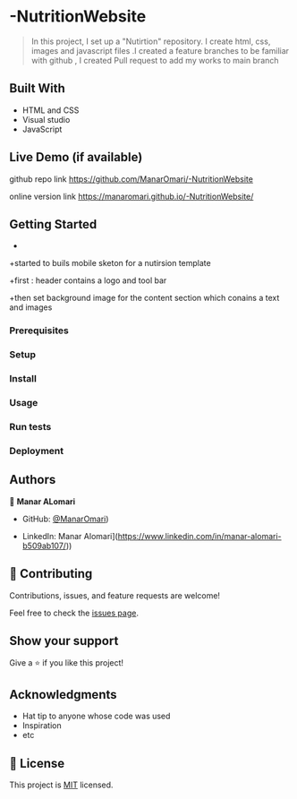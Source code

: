 # -NutritionWebsite

> In this project, I set up a "Nutirtion" repository. I create html, css, images and javascript files  .I created a feature  branches to be familiar with github , I created Pull request to add my works to main branch

## Built With

- HTML and CSS
- Visual studio
- JavaScript 

## Live Demo (if available)
github repo link 
https://github.com/ManarOmari/-NutritionWebsite

online version link 
https://manaromari.github.io/-NutritionWebsite/


## Getting Started


-

+started to buils mobile sketon for a nutirsion template 

+first : header contains a logo and tool bar 

+then set background image for the content section which conains a text and images 

### Prerequisites

### Setup

### Install

### Usage

### Run tests

### Deployment



## Authors

👤 **Manar ALomari**

- GitHub: [@ManarOmari](https://github.com/ManarOmari))

- LinkedIn: Manar Alomari](https://www.linkedin.com/in/manar-alomari-b509ab107/))



## 🤝 Contributing

Contributions, issues, and feature requests are welcome!

Feel free to check the [issues page](../../issues/).

## Show your support

Give a ⭐️ if you like this project!

## Acknowledgments

- Hat tip to anyone whose code was used
- Inspiration
- etc

## 📝 License

This project is [MIT](./MIT.md) licensed.
